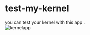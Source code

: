 # test-my-kernel
you can test your kernel with this app . <br>
![kernelapp](https://user-images.githubusercontent.com/30677591/139321255-fedbe76a-8b72-43fa-b204-ef0756877560.jpg)

